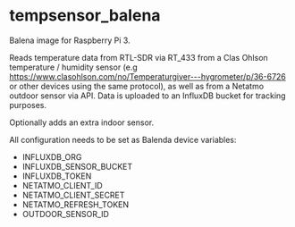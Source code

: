 # tempsensor_balena

Balena image for Raspberry Pi 3.

Reads temperature data from RTL-SDR via RT_433 from a Clas Ohlson temperature / humidity sensor (e.g https://www.clasohlson.com/no/Temperaturgiver---hygrometer/p/36-6726 or other devices using the same protocol), as well as from a Netatmo outdoor sensor via API. Data is uploaded to an InfluxDB bucket for tracking purposes. 

Optionally adds an extra indoor sensor.

All configuration needs to be set as Balenda device variables:

* INFLUXDB_ORG
* INFLUXDB_SENSOR_BUCKET
* INFLUXDB_TOKEN
* NETATMO_CLIENT_ID
* NETATMO_CLIENT_SECRET
* NETATMO_REFRESH_TOKEN
* OUTDOOR_SENSOR_ID
